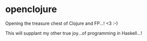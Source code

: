# openclojure
Opening the treasure chest of Clojure and FP...! &lt;3 :-) 

This will supplant my other true joy...of programming in Haskell...!
